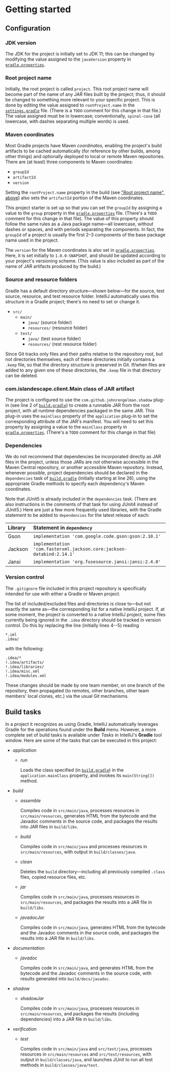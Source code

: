 # Getting started

## Configuration

### JDK version

The JDK for the project is initially set to JDK 11; this can be changed by modifying the value assigned to the `javaVersion` property in [`gradle.properties`](gradle.properties).  

### Root project name

Initially, the root project is called `project`. This root project name will become part of the name of any JAR files built by the project; thus, it should be changed to something more relevant to your specific project. This is done by editing the value assigned to `rootProject.name` in the [`settings.gradle`](settings.gradle) file. (There is a `TODO` comment for this change in that file.) The value assigned must be in lowercase; conventionally, `spinal-case` (all lowercase, with dashes separating multiple words) is used.

### Maven coordinates

Most Gradle projects have Maven _coordinates,_ enabling the project's build artifacts to be cached automatically (for reference by other builds, among other things) and optionally deployed to local or remote Maven repositories. There are (at least) three components to Maven coordinates:

* `groupId`
* `artifactId`
* `version`

Setting the `rootProject.name` property in the build (see ["Root project name", above](#root-project-name)) also sets the `artifactId` portion of the Maven coordinates. 

This project starter is set up so that you can set the `groupId` by assigning a value to the `group` property in the [`gradle.properties`](gradle.properties) file. (There's a `TODO` comment for this change in that file). The value of this property should follow the same rules as a Java package name&mdash;all lowercase, without dashes or spaces, and with periods separating the components. In fact, the `groupId` of a project is usually the first 2&ndash;3 components of the base package name used in the project.

The `version` for the Maven coordinates is also set in [`gradle.properties`](gradle.properties). Here, it is set initially to `1.0.0-SNAPSHOT`, and should be updated according to your project's versioning scheme. (This value is also included as part of the name of JAR artifacts produced by the build.)

### Source and resource folders

Gradle has a default directory structure&mdash;shown below&mdash;for the source, test source, resource, and test resource folder. IntelliJ automatically uses this structure in a Gradle project; there's no need to set or change it.

* `src/`
    * `main/`
        * `java/` (source folder)
        * `resources/` (resource folder)
    * `test/`
        * `java/` (test source folder)
        * `resources/` (rest resource folder)

Since Git tracks only files and their paths relative to the repository root, but not directories themselves, each of these directories initially contains a `.keep` file, so that the directory structure is preserved in Git. If/when files are added to any given one of these directories, the `.keep` file in that directory can be deleted.

### com.islandescape.client.Main class of JAR artifact

The project is configured to use the `com.github.johnrengelman.shadow` plug-in (see line 2 of [`build.gradle`](build.gradle)) to create a runnable JAR from the root project, with all runtime dependencies packaged in the same JAR. This plug-in uses the `mainClass` property of the `application` plug-in to set the corresponding attribute of the JAR's manifest. You will need to set this property by assigning a value to the `mainClass` property in [`gradle.properties`](gradle.properties). (There's a `TODO` comment for this change in that file)       

### Dependencies

We do not recommend that dependencies be incorporated directly as JAR files in the project, unless those JARs are _not_ otherwise accessible in the Maven Central repository, or another accessible Maven repository. Instead, whenever possible, project dependencies should be declared in the `dependencies` task of [`build.gradle`](build.gradle) (initially starting at line 26), using the appropriate Gradle methods to specify each dependency's Maven coordinates. 

Note that JUnit5 is already included in the `dependencies` task. (There are also instructions in the comments of that task for using JUnit4 instead of JUnit5.) Here are just a few more frequently used libraries, with the Gradle statement to be added to `dependencies` for the latest release of each:

| Library | Statement in `dependency`                                             |
|:--------|:----------------------------------------------------------------------|
| Gson    | `implementation 'com.google.code.gson:gson:2.10.1'`                   |
| Jackson | `implementation 'com.fasterxml.jackson.core:jackson-databind:2.14.1'` |
| Jansi   | `implementation 'org.fusesource.jansi:jansi:2.4.0'`                   |

### Version control

The `.gitignore` file included in this project repository is specifically intended for use with either a Gradle or Maven project. 

The list of included/excluded files and directories is close to&mdash;but not exactly the same as&mdash;the corresponding list for a native IntelliJ project. If, at some moment, the project is converted to a native IntelliJ project, some files currently being ignored in the `.idea` directory should be tracked in version control. Do this by replacing the line (initially lines 4--5) reading  

```gitignore
*.iml
.idea/
```

with the following:

```gitignore
.idea/*
!.idea/artifacts/
!.idea/libraries/
!.idea/misc.xml
!.idea/modules.xml
```

These changes should be made by one team member, on one branch of the repository, then propagated (to remotes, other branches, other team members' local clones, etc.) via the usual Git mechanisms.

## Build tasks

In a project it recognizes as using Gradle, IntelliJ automatically leverages Gradle for the operations found under the **Build** menu. However, a more complete set of build tasks is available under _Tasks_ in IntelliJ's **Gradle** tool window. Here are some of the tasks that can be executed in this project:

* _application_

    * _run_
  
        Loads the class specified (in [`build.gradle`](build.gradle)) in the `application.mainClass` property, and invokes its `main(String[])` method.

* _build_

    * _assemble_

        Compiles code in `src/main/java`, processes resources in `src/main/resources`, generates HTML from the bytecode and the Javadoc comments in the source code, and packages the results into JAR files in `build/libs`.

    * _build_

        Compiles code in `src/main/java` and processes resources in `src/main/resources`, with output in `build/classes/java`.

    * _clean_

        Deletes the `build` directory&mdash;including all previously compiled `.class` files, copied resource files, etc. 

    * _jar_

        Compiles code in `src/main/java`, processes resources in `src/main/resources`, and packages the results into a JAR file in `build/libs`.

    * _javadocJar_

        Compiles code in `src/main/java`, generates HTML from the bytecode and the Javadoc comments in the source code, and packages the results into a JAR file in `build/libs`.
    
* _documentation_

    * _javadoc_

        Compiles code in `src/main/java`, and generates HTML from the bytecode and the Javadoc comments in the source code, with results generated into `build/docs/javadoc`.

* _shadow_

    * _shadowJar_

        Compiles code in `src/main/java`, processes resources in `src/main/resources`, and packages the results (including dependencies) into a JAR file in `build/libs`.

* _verification_

    * _test_

       Compiles code in `src/main/java` and `src/test/java`, processes resources in `src/main/resources` and `src/test/resources`, with output in `build/classes/java`, and launches JUnit to run all test methods in `build/classes/java/test`.
